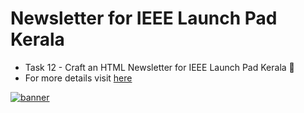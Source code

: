 # Newsletter for IEEE Launch Pad Kerala

- Task 12 - Craft an HTML Newsletter for IEEE Launch Pad Kerala 🚀
- For more details visit [here](https://github.com/gtech-mulearn/IEEE-LAUNCHPAD/)

[![banner](public/assets/github-banner.png)](https://github.com/gtech-mulearn/IEEE-LAUNCHPAD/)
